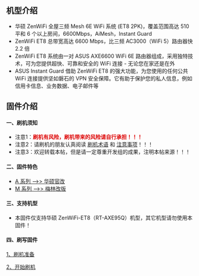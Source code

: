 ## 机型介绍
* 华硕 ZenWiFi 全屋三频 Mesh 6E WiFi  系统 (ET8 2PK)，覆盖范围高达 510 平和 6 个以上房间，6600Mbps，AiMesh，Instant Guard
* ZenWiFi ET8 总带宽高达 6600 Mbps，比三频 AC3000（WiFi 5）路由器快 2.2 倍
* ZenWiFi ET8 系统由一对 ASUS AXE6600 WiFi 6E 路由器组成，采用独特技术，可为您提供超快、可靠和安全的 WiFi 连接 - 无论您在家还是在外
* ASUS Instant Guard 借助 ZenWiFi ET8 的强大功能，为您使用的任何公共 WiFi 连接提供坚如磐石的 VPN 安全保障。它有助于保护您的私人信息，例如信用卡信息、业务数据、电子邮件等

## 固件介绍
#### 一、刷机须知
* 注意1：**<font color="#dd0000">刷机有风险，刷机带来的风险请自行承担！！！</font><br />**
* 注意2：请刷机的朋友认真阅读 [刷机术语](/zh/guide/asus/flash/flash_info.html) 和 [注意事项](/zh/guide/asus/flash/flash_matter.html)！！！
* 注意3：欢迎转载本帖，但是请一定尊重开发组的成果，注明本帖来源！！！

#### 二、固件特色
* [A 系列 ——>> 华硕官改](/zh/guide/asus/firmware-a.md)
* [M 系列 ——>> 梅林改版](/zh/guide/asus/firmware-g.md)

#### 三、支持机型
* 本固件仅支持华硕 ZenWiFi-ET8（RT-AXE95Q）机型，其它机型请勿使用本固件！

#### 四、刷写固件

[1、刷机准备](/zh/guide/asus/flash/flash_prepare.html) 

[2、开始刷机](/zh/guide/asus/flash/flash_start.html) 
